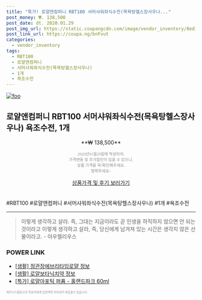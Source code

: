 ```yaml
--- 
title: "특가! 로얄앤컴퍼니 RBT100 서머샤워좌식수전(목욕탕헬스장사우나..." 
post_money: ₩. 138,500 
post_date: dt. 2020.01.29 
post_img_url: https://static.coupangcdn.com/image/vendor_inventory/8ed1/0e8fd6caed76107164570f5e5bb312820fffe38aad15e7060a98695cbbcd.jpg 
post_link_url: https://coupa.ng/bnFvut 
categories: 
  - vendor_inventory 
tags: 
  - RBT100 
  - 로얄앤컴퍼니 
  - 서머샤워좌식수전(목욕탕헬스장사우나) 
  - 1개 
  - 욕조수전 
--- 
```

[![foo](https://static.coupangcdn.com/image/vendor_inventory/8ed1/0e8fd6caed76107164570f5e5bb312820fffe38aad15e7060a98695cbbcd.jpg)](https://coupa.ng/bnFvut) 

## 로얄앤컴퍼니 RBT100 서머샤워좌식수전(목욕탕헬스장사우나) 욕조수전, 1개 
<p style="text-align: center;">**₩ 138,500**</p> 
<p style="text-align: center;"><span style="color: #898c8f; font-family: Georgia,Times,serif; font-size: 0.75em;">2020년01월29일에 작성되어, <br>가격변동 및 추가할인이 있을 수 있으니,<br> 상품 가격을 꼭!확인해주세요.<br>행복하세요~</span> 
</p>	 
<div markdown="0" style="text-align: center;"><a href="https://coupa.ng/bnFvut" class="btn btn--success">상품가격 및 후기 보러가기</a></div> 
<br><br> 
  #RBT100 #로얄앤컴퍼니 #서머샤워좌식수전(목욕탕헬스장사우나) #1개 #욕조수전 
<hr> 

> 이렇게 생각하고 살라. 즉, 그대는 지금이라도 곧 인생을 하직하지 않으면 안 되는 것이라고 이렇게 생각하고 살라, 즉, 당신에게 남겨져 있는 시간은 생각지 않은 선물이라고. - 아우렐리우스 


### POWER LINK

* <a href="https://blog.naver.com/fasyy4321/221763391191" target="_blank"> [생활] 정관장에브리타임로얄 정보 </a>
* <a href="https://blog.naver.com/fasyy4321/221762672015" target="_blank"> [생활] 로얄보타닉치약 정보 </a>
* <a href="https://blog.naver.com/santokki14/221789216625" target="_blank">[특가] 로얄아포틱 퍼퓸 - 홀랜드파크 60ml</a>

<span style="color: #898c8f; font-family: Georgia,Times,serif; font-size: 0.55em;">파트너스활동으로 작성자에게 일정액의 커미션이 제공될수 있습니다.</span> 
